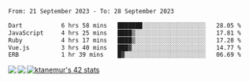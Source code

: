 <!--START_SECTION:waka-->

```txt
From: 21 September 2023 - To: 28 September 2023

Dart           6 hrs 58 mins   ███████░░░░░░░░░░░░░░░░░░   28.05 %
JavaScript     4 hrs 25 mins   ████▒░░░░░░░░░░░░░░░░░░░░   17.81 %
Ruby           4 hrs 17 mins   ████▒░░░░░░░░░░░░░░░░░░░░   17.28 %
Vue.js         3 hrs 40 mins   ███▓░░░░░░░░░░░░░░░░░░░░░   14.77 %
ERB            1 hr 39 mins    █▓░░░░░░░░░░░░░░░░░░░░░░░   06.69 %
```

<!--END_SECTION:waka-->
<a href="https://github.com/anuraghazra/github-readme-stats">
  <img align="left" src="https://github-readme-stats.vercel.app/api?username=Tanesan&count_private=true&show_icons=true" />
<img align="left" src="https://github-readme-stats.vercel.app/api/top-langs/?username=Tanesan" />
</a>

[![ktanemur's 42 stats](https://badge42.vercel.app/api/v2/cl1wslf6s002109l771rng2w8/stats?cursusId=21&coalitionId=62)](https://github.com/JaeSeoKim/badge42)
